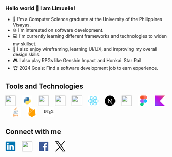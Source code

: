 ### Hello world 👋 I am Limuelle!

- 🏫 I'm a Computer Science graduate at the University of the Philippines Visayas.
- 🌐 I'm interested on software development. 
- 💻 I'm currently learning different frameworks and technologies to widen my skillset.
- 🎨 I also enjoy wireframing, learning UI/UX, and improving my overall design skills.
- 🎮 I also play RPGs like Genshin Impact and Honkai: Star Rail
- 🏆 2024 Goals: Find a software development job to earn experience.
<!-- - ⚡ Fun Fact: I usually go by Lim and when it is added to my last name, it becomes a palindrome, thus, my username 😉 -->

## Tools and Technologies
<span><img height="32" width="32" src="https://cdn.jsdelivr.net/gh/devicons/devicon/icons/vscode/vscode-original.svg" /></span>
&nbsp;
&nbsp;
<span><img height="32" width="32" src="https://raw.githubusercontent.com/github/explore/80688e429a7d4ef2fca1e82350fe8e3517d3494d/topics/python/python.png" /></span>
&nbsp;
&nbsp;
<span><img height="32" width="32" src="https://cdn.jsdelivr.net/gh/devicons/devicon/icons/html5/html5-original.svg" /></span>
&nbsp;
&nbsp;
<span><img height="32" width="32" src="https://cdn.jsdelivr.net/gh/devicons/devicon/icons/css3/css3-original.svg" /></span>
&nbsp;
&nbsp;
<span><img height="32" width="32" src="https://cdn.jsdelivr.net/gh/devicons/devicon/icons/javascript/javascript-original.svg" /></span>
&nbsp;
&nbsp;
<span><img height="32" width="32" src="https://github.com/devicons/devicon/blob/v2.15.1/icons/react/react-original.svg" /></span>
&nbsp;
&nbsp;
<span><img height="32" width="32" src="https://github.com/devicons/devicon/blob/v2.15.1/icons/nextjs/nextjs-original.svg" /></span>
&nbsp;
&nbsp;
<span><img height="32" width="32" src="https://cdn.jsdelivr.net/gh/devicons/devicon/icons/git/git-original.svg" /></span>
&nbsp;
&nbsp;
<span><img height="32" width="32" src="https://github.com/devicons/devicon/blob/v2.15.1/icons/figma/figma-original.svg" /></span>
&nbsp;
&nbsp;
<span><img height="32" width="32" src="https://raw.githubusercontent.com/github/explore/4479d2a2c854198cb00160f8593519c14dc3b905/topics/kotlin/kotlin.png" /></span>
&nbsp;
&nbsp;
<span><img height="32" width="32" src="https://raw.githubusercontent.com/github/explore/5b3600551e122a3277c2c5368af2ad5725ffa9a1/topics/java/java.png" /></span>
&nbsp;
&nbsp;
<span><img height="32" width="32" src="https://github.com/devicons/devicon/blob/v2.15.1/icons/firebase/firebase-plain.svg" /></span>
&nbsp;
&nbsp;
<span><img height="32" width="32" src="https://github.com/devicons/devicon/blob/v2.15.1/icons/latex/latex-original.svg" /></span>
&nbsp;
&nbsp;

## Connect with me
<a href="https://www.linkedin.com/in/limuelle-alamil/"><img height="32" width="32" src="https://github.com/devicons/devicon/blob/v2.15.1/icons/linkedin/linkedin-original.svg" /></a>
&nbsp;
&nbsp;
<a href="https://www.instagram.com/invites/contact/?i=dpndkdukp4uo&utm_content=nkwvnqo"><img height="32" width="32" src="https://cdn.jsdelivr.net/npm/simple-icons@v6/icons/instagram.svg" /></a>
&nbsp;
&nbsp;
<a href="https://www.facebook.com/profile.php?id=100007186186646"><img height="32" width="32" src="https://github.com/devicons/devicon/blob/v2.15.1/icons/facebook/facebook-plain.svg" /></a>
&nbsp;
&nbsp;
<a href="https://twitter.com/lim_ala_mil?t=cdArRbngv-k2rfj_W_JIQQ&s=09"><img height="32" width="32" src="https://github.com/devicons/devicon/blob/v2.15.1/icons/twitter/twitter-original.svg" /></a>
&nbsp;
&nbsp;

<!--
**palimdrome/palimdrome** is a ✨ _special_ ✨ repository because its `README.md` (this file) appears on your GitHub profile.

Here are some ideas to get you started:

- 🔭 I’m currently working on ...
- 🌱 I’m currently learning ...
- 👯 I’m looking to collaborate on ...
- 🤔 I’m looking for help with ...
- 💬 Ask me about ...
- 📫 How to reach me: ...
- 😄 Pronouns: ...
- ⚡ Fun fact: ...

Tutorial I used: https://youtu.be/n6d4KHSKqGk
-->
